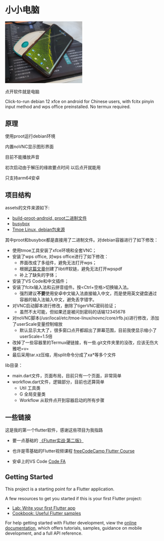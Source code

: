 # 小小电脑

<img decoding="async" src="assets/cover0.png" width="50%">

点开软件就是电脑

Click-to-run debian 12 xfce on android for Chinese users, with fcitx pinyin input method and wps office preinstalled. No termux required.

## 原理

使用proot运行debian环境

内置noVNC显示图形界面

目前不能播放声音

初次启动由于解压的缘故要点时间
以后点开就能用

只支持arm64安卓

## 项目结构

assets的文件来源如下:

- [build-proot-android, proot二进制文件](https://github.com/green-green-avk/build-proot-android)
- [busybox](https://github.com/meefik/busybox)
- [Tmoe Linux, debian包来源](https://github.com/2moe/tmoe)

其中proot和busybox都是直接用了二进制文件。对debian容器进行了如下修改：
- 使用tmoe工具安装了xfce环境和全套VNC；
- 安装了wps office, 对wps office进行了如下修改：
  - 界面改成了多组件，避免无法打开wps；
  - 根据[这篇文章](https://forums.debiancn.org/t/topic/4015/8)创建了libtiff软链，避免无法打开wpspdf
  - 补上了缺失的字体；
- 安装了VS Code和中文插件；
- 安装了fcitx输入法和云拼音组件。按<Ctrl+空格>切换输入法。
  - 强烈建议**不要**使用安卓中文输入法直接输入中文，而是使用英文键盘通过容器的输入法输入中文，避免丢字错字。
- 对VNC启动脚本进行修改，删除了tigerVNC密码验证；
  - 虽然不太可能，但如果还是被问到密码的话输12345678
- 对noVNC脚本(/usr/local/etc/tmoe-linux/novnc/core/rfb.js)进行修改，添加了userScale变量控制缩放
  - 默认显示太大了，很多窗口点开都超出了屏幕范围，目前我使显示缩小了userScale=1.5倍
- 改掉了一些容器里的Termux硬链接，有一些.git文件夹里的没改，应该无伤大雅吧=v=
- 最后采用tar.xz压缩，用split命令分成了xa*等多个文件

lib目录：

- main.dart文件，页面布局，目前只有一个页面，非常简单
- workflow.dart文件，逻辑部分，目前也还算简单
  - Util 工具类
  - G 全局变量类
  - Workflow 从软件点开到容器启动的所有步骤

## 一些链接

这是我的第一个flutter软件，感谢这些项目为我指路

- 要一点基础的 [《Flutter实战·第二版》](https://book.flutterchina.club)
- 也许是零基础的Flutter视频课程 [freeCodeCamp Flutter Course](https://www.youtube.com/watch?v=wFn-m-OgKPU&list=PL6yRaaP0WPkVtoeNIGqILtRAgd3h2CNpT)

- 安卓上的VS Code [Code FA](https://github.com/nightmare-space/vscode_for_android)

## Getting Started

This project is a starting point for a Flutter application.

A few resources to get you started if this is your first Flutter project:

- [Lab: Write your first Flutter app](https://docs.flutter.dev/get-started/codelab)
- [Cookbook: Useful Flutter samples](https://docs.flutter.dev/cookbook)

For help getting started with Flutter development, view the
[online documentation](https://docs.flutter.dev/), which offers tutorials,
samples, guidance on mobile development, and a full API reference.
